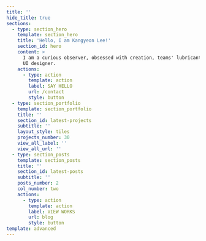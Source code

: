 ```yaml
---
title: ''
hide_title: true
sections:
  - type: section_hero
    template: section_hero
    title: 'Hello, I am Kangyeon Lee!'
    section_id: hero
    content: >
      I am a curious observer, obsessed with creation, teams' lubricant, and a
      UI designer.
    actions:
      - type: action
        template: action
        label: SAY HELLO
        url: /contact
        style: button
  - type: section_portfolio
    template: section_portfolio
    title: ''
    section_id: latest-projects
    subtitle: ''
    layout_style: tiles
    projects_number: 30
    view_all_label: ''
    view_all_url: ''
  - type: section_posts
    template: section_posts
    title: ''
    section_id: latest-posts
    subtitle: ''
    posts_number: 2
    col_number: two
    actions:
      - type: action
        template: action
        label: VIEW WORKS
        url: blog
        style: button
template: advanced
---
```

